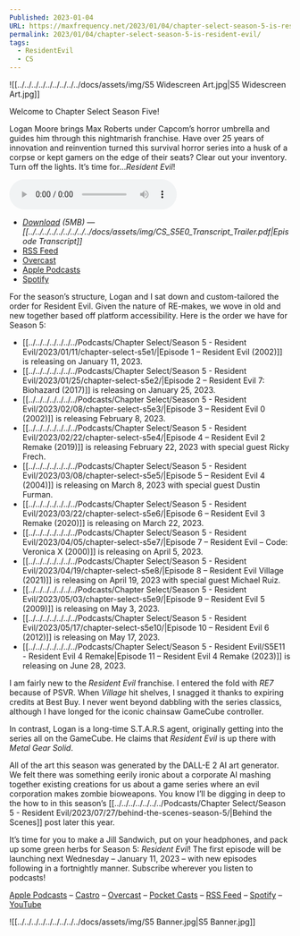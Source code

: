 ```yaml
---
Published: 2023-01-04
URL: https://maxfrequency.net/2023/01/04/chapter-select-season-5-is-resident-evil/
permalink: 2023/01/04/chapter-select-season-5-is-resident-evil/
tags:
  - ResidentEvil
  - CS
---
```

![[../../../../../../../../../docs/assets/img/S5 Widescreen Art.jpg|S5 Widescreen Art.jpg]]

Welcome to Chapter Select Season Five!

Logan Moore brings Max Roberts under Capcom’s horror umbrella and guides him through this nightmarish franchise. Have over 25 years of innovation and reinvention turned this survival horror series into a husk of a corpse or kept gamers on the edge of their seats? Clear out your inventory. Turn off the lights. It’s time for…*Resident Evil*!


<audio controls>
  <source src="https://traffic.libsyn.com/chapterselectpod/CS_S5E0_Final.mp3">
</audio>

- *[Download](https://traffic.libsyn.com/chapterselectpod/CS_S5E0_Final.mp3) (5MB)  — [[../../../../../../../../../docs/assets/img/CS_S5E0_Transcript_Trailer.pdf|Episode Transcript]]*
- [RSS Feed](https://chapterselectpod.libsyn.com/rss)
- [Overcast](https://overcast.fm/itunes1568777352/chapter-select)
- [Apple Podcasts](https://podcasts.apple.com/us/podcast/chapter-select/id1568777352)
- [Spotify](https://open.spotify.com/show/4f1TLZXbwtSX7uHROe9KlS)

For the season’s structure, Logan and I sat down and custom-tailored the order for Resident Evil. Given the nature of RE-makes, we wove in old and new together based off platform accessibility. Here is the order we have for Season 5:

- [[../../../../../../../Podcasts/Chapter Select/Season 5 - Resident Evil/2023/01/11/chapter-select-s5e1/|Episode 1 – Resident Evil (2002)]] is releasing on January 11, 2023.
- [[../../../../../../../Podcasts/Chapter Select/Season 5 - Resident Evil/2023/01/25/chapter-select-s5e2/|Episode 2 – Resident Evil 7: Biohazard (2017)]] is releasing on January 25, 2023.
- [[../../../../../../../Podcasts/Chapter Select/Season 5 - Resident Evil/2023/02/08/chapter-select-s5e3/|Episode 3 – Resident Evil 0 (2002)]] is releasing February 8, 2023.
- [[../../../../../../../Podcasts/Chapter Select/Season 5 - Resident Evil/2023/02/22/chapter-select-s5e4/|Episode 4 – Resident Evil 2 Remake (2019)]] is releasing February 22, 2023 with special guest Ricky Frech.
- [[../../../../../../../Podcasts/Chapter Select/Season 5 - Resident Evil/2023/03/08/chapter-select-s5e5/|Episode 5 – Resident Evil 4 (2004)]] is releasing on March 8, 2023 with special guest Dustin Furman.
- [[../../../../../../../Podcasts/Chapter Select/Season 5 - Resident Evil/2023/03/22/chapter-select-s5e6/|Episode 6 – Resident Evil 3 Remake (2020)]] is releasing on March 22, 2023.
- [[../../../../../../../Podcasts/Chapter Select/Season 5 - Resident Evil/2023/04/05/chapter-select-s5e7/|Episode 7 – Resident Evil – Code: Veronica X (2000)]] is releasing on April 5, 2023.
- [[../../../../../../../Podcasts/Chapter Select/Season 5 - Resident Evil/2023/04/19/chapter-select-s5e8/|Episode 8 – Resident Evil Village (2021)]] is releasing on April 19, 2023 with special guest Michael Ruiz.
- [[../../../../../../../Podcasts/Chapter Select/Season 5 - Resident Evil/2023/05/03/chapter-select-s5e9/|Episode 9 – Resident Evil 5 (2009)]] is releasing on May 3, 2023.
- [[../../../../../../../Podcasts/Chapter Select/Season 5 - Resident Evil/2023/05/17/chapter-select-s5e10/|Episode 10 – Resident Evil 6 (2012)]] is releasing on May 17, 2023.
- [[../../../../../../../Podcasts/Chapter Select/Season 5 - Resident Evil/S5E11 - Resident Evil 4 Remake|Episode 11 – Resident Evil 4 Remake (2023)]] is releasing on June 28, 2023.

I am fairly new to the *Resident Evil* franchise. I entered the fold with *RE7* because of PSVR. When *Village* hit shelves, I snagged it thanks to expiring credits at Best Buy. I never went beyond dabbling with the series classics, although I have longed for the iconic chainsaw GameCube controller.

In contrast, Logan is a long-time S.T.A.R.S agent, originally getting into the series all on the GameCube. He claims that *Resident Evil* is up there with *Metal Gear Solid*.

All of the art this season was generated by the DALL-E 2 AI art generator. We felt there was something eerily ironic about a corporate AI mashing together existing creations for us about a game series where an evil corporation makes zombie bioweapons. You know I’ll be digging in deep to the how to in this season’s [[../../../../../../../Podcasts/Chapter Select/Season 5 - Resident Evil/2023/07/27/behind-the-scenes-season-5/|Behind the Scenes]] post later this year.

It’s time for you to make a Jill Sandwich, put on your headphones, and pack up some green herbs for Season 5: *Resident Evil*! The first episode will be launching next Wednesday – January 11, 2023 – with new episodes following in a fortnightly manner. Subscribe wherever you listen to podcasts!

[Apple Podcasts](https://podcasts.apple.com/us/podcast/chapter-select/id1568777352) – [Castro](https://castro.fm/podcast/ec2d3b9b-a493-4278-8ba9-ecfb59d34e6f) – [Overcast](https://overcast.fm/itunes1568777352/chapter-select) – [Pocket Casts](https://pca.st/podcast/618cc620-9c9f-0139-c135-0acc26574db2) – [RSS Feed](https://chapterselectpod.libsyn.com/rss) – [Spotify](https://open.spotify.com/show/4f1TLZXbwtSX7uHROe9KlS) – [YouTube](https://youtube.com/maxfrequency)

![[../../../../../../../../../docs/assets/img/S5 Banner.jpg|S5 Banner.jpg]]